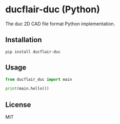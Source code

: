 # ducflair-duc (Python)

The duc 2D CAD file format Python implementation.

## Installation

```
pip install ducflair-duc
```

## Usage

```python
from ducflair_duc import main

print(main.hello())
```

## License

MIT
